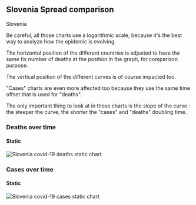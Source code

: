 ## Slovenia Spread comparison 

Slovenia



Be careful, all those charts use a logarithmic scale, because it's the best way to analyze how the epidemic is evolving.
 
The horizontal position of the different countries is adjusted to have the same fix number of deaths at the position in the graph, for comparison purpose.

The vertical position of the different curves is of course impacted too.

"Cases" charts are even more affected too because they use the same time offset that is used for "deaths".

The only important thing to look at in those charts is the slope of the curve : the steeper the curve, the shorter the "cases" and "deaths" doubling time.



 
### Deaths over time
 
#### Static
![Slovenia covid-19 deaths static chart](https://raw.githubusercontent.com/madlag/coronavirus_study/master/notebooks/graphs/2020-03-20/countries/Slovenia/2020-03-20_Slovenia_deaths.png "Slovenia covid-19 deaths static chart")   

 
### Cases over time
 
#### Static
![Slovenia covid-19 cases static chart](https://raw.githubusercontent.com/madlag/coronavirus_study/master/notebooks/graphs/2020-03-20/countries/Slovenia/2020-03-20_Slovenia_deaths.png "Slovenia covid-19 cases static chart")   


